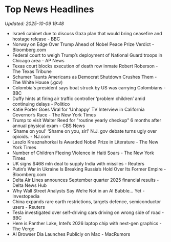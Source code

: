 # Top News Headlines

_Updated: 2025-10-09 19:48_

- Israeli cabinet due to discuss Gaza plan that would bring ceasefire and hostage release - BBC
- Norway on Edge Over Trump Ahead of Nobel Peace Prize Verdict - Bloomberg.com
- Federal court to weigh Trump’s deployment of National Guard troops in Chicago area - AP News
- Texas court blocks execution of death row inmate Robert Roberson - The Texas Tribune
- Schumer Taunts Americans as Democrat Shutdown Crushes Them - The White House (.gov)
- Colombia's president says boat struck by US was carrying Colombians - BBC
- Duffy hints at firing air traffic controller ‘problem children’ amid continuing delays - Politico
- Katie Porter Goes Viral for ‘Unhappy’ TV Interview in California Governor’s Race - The New York Times
- Trump to visit Walter Reed for "routine yearly checkup" 6 months after annual physical exam - CBS News
- ‘Shame on you!’ ‘Shame on you, sir!’ N.J. gov debate turns ugly over opioids. - NJ.com
- Laszlo Krasznahorkai Is Awarded Nobel Prize in Literature - The New York Times
- Number of Children Fleeing Violence in Haiti Soars - The New York Times
- UK signs $468 mln deal to supply India with missiles - Reuters
- Putin’s War in Ukraine Is Breaking Russia’s Hold Over Its Former Empire - Bloomberg.com
- Delta Air Lines announces September quarter 2025 financial results - Delta News Hub
- Why Wall Street Analysts Say We’re Not in an AI Bubble… Yet - Investopedia
- China expands rare earth restrictions, targets defence, semiconductor users - Reuters
- Tesla investigated over self-driving cars driving on wrong side of road - BBC
- Here is Panther Lake, Intel’s 2026 laptop chip with next-gen graphics - The Verge
- AI Browser Dia Launches Publicly on Mac - MacRumors